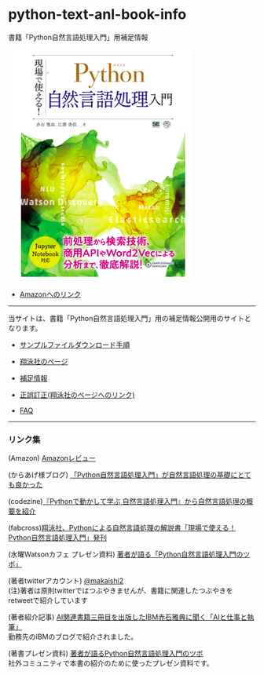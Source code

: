 # python-text-anl-book-info
書籍「Python自然言語処理入門」用補足情報

![](images/hyoshi.png)

* [Amazonへのリンク](https://www.amazon.co.jp/dp/4798142689)

***

 当サイトは、書籍「Python自然言語処理入門」用の補足情報公開用のサイトとなります。 

* [サンプルファイルダウンロード手順](download.md)

* [翔泳社のページ](https://www.shoeisha.co.jp/book/detail/9784798142685)

* [補足情報](ref.md)

* [正誤訂正(翔泳社のページへのリンク)](https://www.shoeisha.co.jp/book/detail/9784798142685#errata)

* [FAQ](faqs.md)

***

### リンク集

(Amazon) [Amazonレビュー](https://www.amazon.co.jp//product-reviews/4798142689/ref=cm_cr_dp_d_show_all_btm?ie=UTF8&reviewerType=all_reviews) 

(からあげ様ブログ) [「Python自然言語処理入門」が自然言語処理の基礎にとても良かった](https://karaage.hatenadiary.jp/entry/2020/01/31/073000)  

(codezine)[『Pythonで動かして学ぶ 自然言語処理入門』から自然言語処理の概要を紹介](https://codezine.jp/article/detail/11335)

(fabcross)[翔泳社、Pythonによる自然言語処理の解説書「現場で使える！Python自然言語処理入門」発刊](https://fabcross.jp/news/2019/20191226_syoeisya_pythonnaturallanguage.html)

(水曜Watsonカフェ プレゼン資料) [著者が語る「Python自然言語処理入門のツボ」](https://speakerdeck.com/makaishi2/pythonzi-ran-yan-yu-chi-shi-2020-0219-3-cf674f8e-e3ef-4dd4-84df-2e58dc81978e)

(著者twitterアカウント) [@makaishi2](https://twitter.com/makaishi2)  
(注)著者は原則twitterではつぶやきませんが、書籍に関連したつぶやきをretweetで紹介しています  

(著者紹介記事) [AI関連書籍三冊目を出版したIBM赤石雅典に聞く「AIと仕事と執筆」](https://admin.blogs.prd.ibm.event.ibm.com/blogs/solutions/jp-ja/data_science_and_ai_akaishi-san/)  
勤務先のIBMのブログで紹介されました。

(著書プレゼン資料) [著者が語るPython自然言語処理入門のツボ](https://speakerdeck.com/makaishi2/pythonzi-ran-yan-yu-chi-shi-2020-0219-3-cf674f8e-e3ef-4dd4-84df-2e58dc81978e)  
社外コミュニティで本書の紹介のために使ったプレゼン資料です。